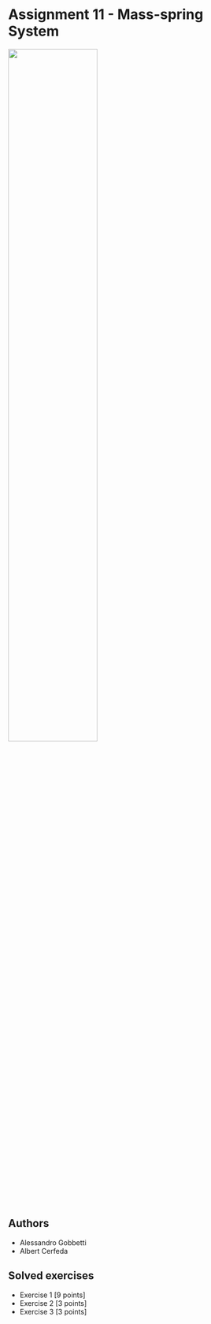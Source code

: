 # Assignment 11 - Mass-spring System
<image src="./render/result.gif" width="60%">

## Authors
- Alessandro Gobbetti
- Albert Cerfeda

## Solved exercises
- Exercise 1 [9 points]
- Exercise 2 [3 points]
- Exercise 3 [3 points]
